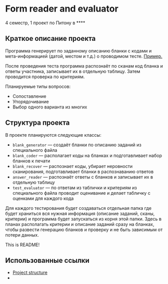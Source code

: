 # Form reader and evaluator 
4 семестр, 1 проект по Питону в ****

## Краткое описание проекта

Программа генерирует по заданному описанию бланки с кодами и мета-информацией (датой, местом и т.д.) о проводимом тесте. [Пример.](https://github.com/NoblFriend/python_proj_1/blob/master/demo/exmaple_blank.png)

После проведения теста программа распознаёт по сканам код бланка и ответы участника, записывает их в отдельную таблицу. Затем проводится проверка по критериям. 

Планируемые типы вопросов:
- Сопоставление
- Упорядочивание
- Выбор одного варианта из многих


## Структура проекта

В проекте планируются следующие классы: 
- `blank_generator` &mdash; создаёт бланки по описанию заданий из специального файла
- `blank_coder` &mdash; располагает коды на бланках и подготавливает набор бланков к печати
- `blank_recover` &mdash; распознает коды, убирает неровности сканирования, подготавливает бланки в распознаванию ответов
- `answer_reader` &mdash; распознаёт ответы с бланков и записывает их в отдельную таблицу
- `test_evaluator` &mdash; по ответам из таблички и критериям из специального файла проводит оценивание и делает табличку с оценками для каждого кода

Для каждого тестирования будет создаваться отдельная папка где будет храниться вся нужная информация (описание заданий, сканы, критерии) и программа будет запускаться из корня этой папки. Здесь в планах располагать критерии и описание заданий сразу на бланках, чтобы развести генерацию бланков и проверку и не быть зависимым от потери данных.

This is README!

## Использованные ссылки 
- [Project structure](https://towardsdatascience.com/the-good-way-to-structure-a-python-project-d914f27dfcc9)
- 